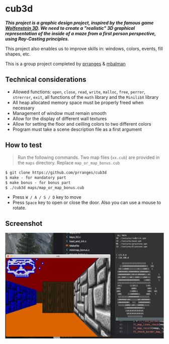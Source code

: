 # cub3d
***This project is a graphic design project, inspired by the famous game [Wolfenstein 3D](http://users.atw.hu/wolf3d/). We need to create a "realistic" 3D graphical representation of the inside of a maze from a first person perspective, using Ray-Casting principles.***

This project also enables us to improve skills in: windows, colors, events, fill shapes, etc.

This is a group project completed by [prranges](https://github.com/prranges) & [mbalman](https://github.com/electroautomatic)

## Technical considerations

- Allowed functions: ```open```, ```close```, ```read```, ```write```, ```malloc```, ```free```, ```perror```, ```strerror```, ```exit```, all functions of the ```math``` library and the ```MinilibX``` library
- All heap allocated memory space must be properly freed when necessary
- Management of window must remain smooth
- Allow for the display of different wall textures
- Allow for setting the floor and ceilling colors to two different colors
- Program must take a scene description file as a first argument

## How to test

> Run the following commands. Two map files (```xx.cub```) are provided in the ```maps``` directory. Replace ```map_or_map_bonus.cub```

```shell
$ git clone https://github.com/prranges/cub3d
$ make - for mandatory part
$ make bonus - for bonus part
$ ./cub3d maps/map_or_map_bonus.cub
```

- Press ```W / A / S / D``` key to move
- Press ```Space``` key to open or close the door. Also you can use a mouse to rotate.

## Screenshot

![cub3d](https://raw.githubusercontent.com/prranges/readme_files/main/cub3d_01.png "cub3d")
